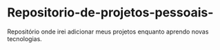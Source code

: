# Repositorio-de-projetos-pessoais-
Repositório onde irei adicionar meus projetos enquanto aprendo novas tecnologias. 
